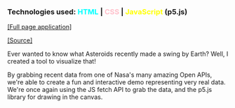 ### Technologies used: <span style="color:cyan">HTML</span> | <span style="color:pink">CSS</span> | <span style="color:yellow">JavaScript</span> (p5.js)

<a class="source-link" target="_blank" href="https://bluephosphor.github.io/portfolio/asset/example/asteroids/asteroids.html">[Full page application]</a>

<a class="source-link" target="_blank" href="https://github.com/bluephosphor/portfolio/blob/main/asset/example/asteroids">[Source]</a>

Ever wanted to know what Asteroids recently made a swing by Earth? Well, I created a tool to visualize that!

By grabbing recent data from one of Nasa's many amazing Open APIs, we're able to create a fun and interactive demo representing very real data. We're once again using the JS fetch API to grab the data, and the p5.js library for drawing in the canvas.